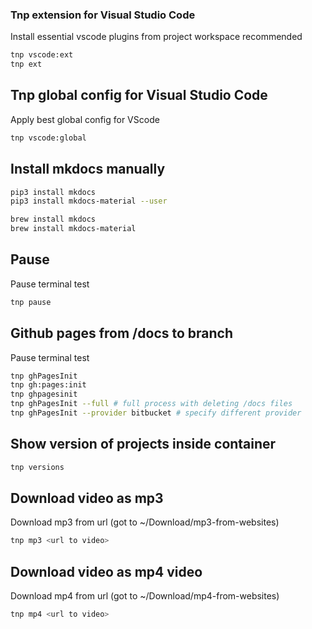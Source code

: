 ### Tnp extension for Visual Studio Code 

Install essential vscode plugins from project workspace recommended

```bash
tnp vscode:ext
tnp ext
```

## Tnp global config for Visual Studio Code 

Apply best global config for VScode

```bash
tnp vscode:global
```

## Install mkdocs manually
```bash
pip3 install mkdocs
pip3 install mkdocs-material --user
```

```bash
brew install mkdocs
brew install mkdocs-material
```

## Pause
Pause terminal test
```bash
tnp pause
```

## Github pages from /docs to branch
Pause terminal test
```bash
tnp ghPagesInit
tnp gh:pages:init
tnp ghpagesinit
tnp ghPagesInit --full # full process with deleting /docs files
tnp ghPagesInit --provider bitbucket # specify different provider
```

## Show version of projects inside container
```bash
tnp versions
```


## Download video as mp3

Download mp3 from url (got to ~/Download/mp3-from-websites)

```bash
tnp mp3 <url to video>
```


## Download video as mp4 video

Download mp4 from url (got to ~/Download/mp4-from-websites)

```bash
tnp mp4 <url to video>
```

